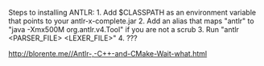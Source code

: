Steps to installing ANTLR:
    1. Add $CLASSPATH as an environment variable that points to your antlr-x-complete.jar
    2. Add an alias that maps "antlr" to "java -Xmx500M org.antlr.v4.Tool" if you are not a scrub
    3. Run "antlr <PARSER_FILE> <LEXER_FILE>"
    4. ???

http://blorente.me//Antlr-,-C++-and-CMake-Wait-what.html
